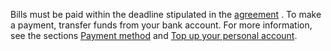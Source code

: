 Bills must be paid within the deadline stipulated in the [agreement]( ../concepts/contract.md) . To make a payment, transfer funds from your bank account. For more information, see the sections [Payment method](../payment/payment-methods.md) and [Top up your personal account](../operations/pay-the-bill.md).

